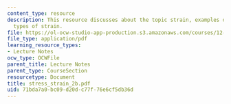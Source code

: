 ```yaml
---
content_type: resource
description: This resource discusses about the topic strain, examples of strain, and
  types of strain.
file: https://ol-ocw-studio-app-production.s3.amazonaws.com/courses/12-524-mechanical-properties-of-rocks-fall-2005/71bda7a0bc09d20dc77f76e6cf5db36d_stress_strain_2b.pdf
file_type: application/pdf
learning_resource_types:
- Lecture Notes
ocw_type: OCWFile
parent_title: Lecture Notes
parent_type: CourseSection
resourcetype: Document
title: stress_strain_2b.pdf
uid: 71bda7a0-bc09-d20d-c77f-76e6cf5db36d
---
```

